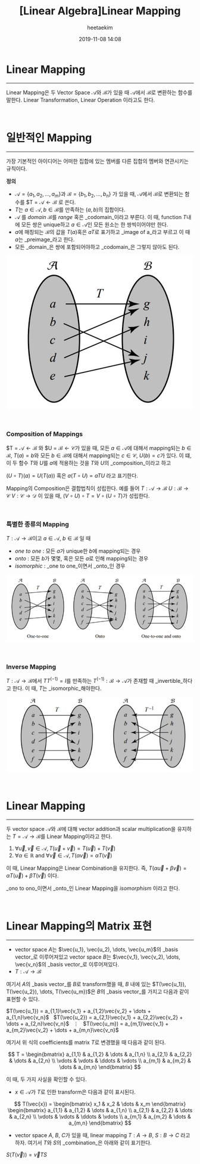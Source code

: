﻿---
title: "[Linear Algebra]Linear Mapping"
layout: post
date: 2019-11-08 14:08
image: /assets/images/markdown.jpg
headerImage: false
tag:
- Graphics
- Linear Algebra
- Linear Mapping
category: blog
author: heetaekim
description: Linear Mapping
MathJax: true
---

# Linear Mapping
----
Linear Mapping은 두 Vector Space $\mathcal{A}$와 $\mathcal{B}$가 있을 때 $\mathcal{A}$에서 $\mathcal{B}$로 변환하는 함수를 말한다. Linear Transformation, Linear Operation 이라고도 한다. 

&nbsp;&nbsp;&nbsp;&nbsp;

# 일반적인 Mapping
----
가장 기본적인 아이디어는 어떠한 집합에 있는 멤버를 다른 집합의 멤버와 연관시키는 규칙이다.


**정의**
- $\mathcal{A} = \{ a_{1}, a_{2}, \dots, a_{m} \}$과 $\mathcal{B} = \{ b_{1}, b_{2}, \dots, b_{n} \}$ 가 있을 때, $\mathcal{A}$에서 $\mathcal{B}$로 변환되는 함수를 $T = $\mathcal{A} \leftarrow  \mathcal{B}$ 로 쓴다. 
-  $T$는 $a \in \mathcal{A}, b \in \mathcal{B}$를 만족하는 $(a,b)$의 집합이다.
- $\mathcal{A}$ 를 _domain_ $\mathcal{B}$를 _range_ 혹은 _codomain_이라고 부른다. 이 때, function $T$내에 모든 쌍은 unique하고 $a \in \mathcal{A}$인 모든 원소는 한 쌍씩이어야만 한다. 
- $a$에 매칭되는 $\mathcal{B}$의 값을 $T(a)$혹은 $aT$로 표기하고 _image of a_라고 부르고 이 때 $a$는 _preimage_라고 한다.
- 모든 _domain_은 쌍에 포함되어야하고 _codomain_은 그렇지 않아도 된다.

![Mapping](/assets/images/post/2019-11-08-Linear-Mapping/Mapping.jpg)

&nbsp;&nbsp;&nbsp;&nbsp;

### Composition of Mappings
$T = $\mathcal{A} \leftarrow  \mathcal{B}$ 와 $U = $\mathcal{B} \leftarrow  \mathcal{C}$가 있을 때, 모든 $a \in \mathcal{A}$에 대해서 mapping되는 $b \in \mathcal{B}$, $T(a) = b$와 모든 $b \in \mathcal{B}$에 대해서 mapping되는 $c \in \mathcal{C}$, $U(b) = c$가 있다. 이 떄, 이 두 함수 $T$와 $U$를 $a$에 적용하는 것을 $T$와 $U$의 _composition_이라고 하고 

$(U \circ T) (a) = U(T(a))$ 혹은 $a(T \circ U) = aTU$ 라고 표기한다.

Mapping의 Composition은 결합법칙이 성립한다. 예를 들어 $T: \mathcal{A} \rightarrow \mathcal{B}$  $U: \mathcal{B} \rightarrow \mathcal{C}$ $V: \mathcal{C} \rightarrow \mathcal{D}$ 이 있을 때,  $(V \circ U) \circ T = V \circ (U \circ T)$가 성립한다.

&nbsp;&nbsp;&nbsp;&nbsp;

### 특별한 종류의 Mapping
$T : \mathcal{A} \rightarrow \mathcal{B}$이고 $a \in \mathcal{A}$, $b \in \mathcal{B}$ 일 때

* _one to one_ : 모든 $a$가 unique한 $b$에 mapping되는 경우
* _onto_ : 모든 $b$가 몇몇, 혹은 모든 $a$로 인해 mapping되는 경우
* _isomorphic_ : _one to one_이면서 _onto_인 경우

![Special Type of Mapping](/assets/images/post/2019-11-08-Linear-Mapping/Special.jpg)

&nbsp;&nbsp;&nbsp;&nbsp;

### Inverse Mapping
$T : \mathcal{A} \rightarrow \mathcal{B}$에서 $TT^(-1) = I$를 만족하는 $T^(-1) : \mathcal{B} \rightarrow \mathcal{A}$가 존재할 때 _invertible_하다고 한다. 이 때, $T$는 _isomorphic_해야한다.

![Special Type of Mapping](/assets/images/post/2019-11-08-Linear-Mapping/invertible.jpg)

&nbsp;&nbsp;&nbsp;&nbsp;

# Linear Mapping
----
두 vector space $\mathcal{A}$와 $\mathcal{B}$에 대해 vector addition과 scalar multiplication을 유지하는 $T = \mathcal{A} \rightarrow \mathcal{B}$를 Linear Mapping이라고 한다.

1. $\forall \vec{u}, \vec{v} \in \mathcal{A}, T(\vec{u} + \vec{v}) = T(\vec{u}) + T(\vec{v})$
2. $\forall \alpha \in \mathbb{R}$ and $\forall \vec{v} \in \mathcal{A}, T(\alpha \vec{v}) = \alpha T(\vec{v})$

이 때, Linear Mapping은 Linear Combination을 유지한다. 즉, $T(\alpha \vec{u} + \beta \vec{v}) = \alpha T(\vec{u}) + \beta T(\vec{v})$ 이다.

_ono to ono_이면서 _onto_인 Linear Mapping을 _isomorphism_ 이라고 한다.


&nbsp;&nbsp;&nbsp;&nbsp;

# Linear Mapping의 Matrix 표현
----
* vector space $A$는 $\vec{u_1}, \vec{u_2), \dots, \vec{u_m}$의 _basis vector_로 이루어져있고 vector space $B$는 $\vec{v_1}, \vec{v_2), \dots, \vec{v_n}$의 _basis vector_로 이루어져있다.
* $T : \mathcal{A} \rightarrow \mathcal{B}$

여기서 $A$의 _basis vector_를 $B$로 transform했을 때, $B$ 내에 있는 $T(\vec{u_1}), T(\vec{u_2}), \dots, T(\vec{u_m})$은 $B$의 _basis vector_를 가지고 다음과 같이 표현할 수 있다.

$T(\vec{u_1}) = a_{1,1}\vec{v_1} + a_{1,2}\vec{v_2} + \dots + a_{1,n}\vec{v_n}$
&nbsp;
$T(\vec{u_2}) = a_{2,1}\vec{v_1} + a_{2,2}\vec{v_2} + \dots + a_{2,n}\vec{v_n}$
&nbsp;
$\vdots$
&nbsp;
$T(\vec{u_m}) = a_{m,1}\vec{v_1} + a_{m,2}\vec{v_2} + \dots + a_{m,n}\vec{v_n}$

여기서 위 식의 coefficients를 matrix $T$로 변경했을 때 다음과 같이 된다.

$$
T = 
\begin{bmatrix} 
a_{1,1} & a_{1,2} & \dots & a_{1,n} \\ 
a_{2,1} & a_{2,2} & \dots & a_{2,n} \\
\vdots & \vdots & \ddots & \vdots \\
a_{m,1} & a_{m,2} & \dots & a_{m,n} 
\end{bmatrix}
$$

이 때, 두 가지 사실을 확인할 수 있다.

* $x \in \mathcal{A}$가 $T$로 인한 transform은 다음과 같이 표시된다.

$$
T(\vec{x}) = 
\begin{bmatrix}
x_1 & x_2 & \dots & x_m
\end{bmatrix}
\begin{bmatrix} 
a_{1,1} & a_{1,2} & \dots & a_{1,n} \\
a_{2,1} & a_{2,2} & \dots & a_{2,n} \\
\vdots & \vdots & \ddots & \vdots \\
a_{m,1} & a_{m,2} & \dots & a_{m,n} 
\end{bmatrix}
$$

* vector space $A$, $B$, $C$가 있을 때, linear mapping $T : A \rightarrow B$, $S : B \rightarrow C$ 라고하자. 여기서 $T$와 $S$의 _combination_은 아래와 같이 표기한다.

$S(T(\vec{v})) = \vec{v}TS$
